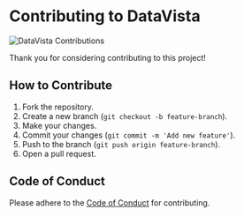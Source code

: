 
# Contributing to DataVista
![DataVista Contributions](https://tinypic.host/images/2024/10/21/DataVistaContributions.png)

Thank you for considering contributing to this project!

## How to Contribute

1. Fork the repository.
2. Create a new branch (`git checkout -b feature-branch`).
3. Make your changes.
4. Commit your changes (`git commit -m 'Add new feature'`).
5. Push to the branch (`git push origin feature-branch`).
6. Open a pull request.

## Code of Conduct

Please adhere to the [Code of Conduct](CODE_OF_CONDUCT.md) for contributing.

